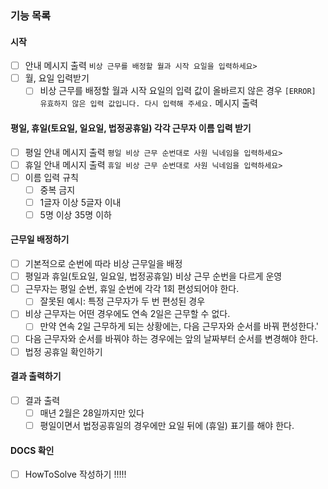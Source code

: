 ### 기능 목록

#### 시작
- [ ] 안내 메시지 출력 `비상 근무를 배정할 월과 시작 요일을 입력하세요>`
- [ ] 월, 요일 입력받기
  - [ ] 비상 근무를 배정할 월과 시작 요일의 입력 값이 올바르지 않은 경우
    `[ERROR] 유효하지 않은 입력 값입니다. 다시 입력해 주세요.` 메시지 출력

#### 평일, 휴일(토요일, 일요일, 법정공휴일)  각각 근무자 이름 입력 받기

- [ ] 평일 안내 메시지 출력 `평일 비상 근무 순번대로 사원 닉네임을 입력하세요>`
- [ ] 휴일 안내 메시지 출력 `휴일 비상 근무 순번대로 사원 닉네임을 입력하세요>`
- [ ] 이름 입력 규칙
    - [ ] 중복 금지
    - [ ] 1글자 이상 5글자 이내
    - [ ] 5명 이상 35명 이하

#### 근무일 배정하기

- [ ] 기본적으로 순번에 따라 비상 근무일을 배정
- [ ] 평일과 휴일(토요일, 일요일, 법정공휴일) 비상 근무 순번을 다르게 운영
- [ ] 근무자는 평일 순번, 휴일 순번에 각각 1회 편성되어야 한다.
  - [ ] 잘못된 예시: 특정 근무자가 두 번 편성된 경우
- [ ] 비상 근무자는 어떤 경우에도 연속 2일은 근무할 수 없다.
  - [ ] 만약 연속 2일 근무하게 되는 상황에는, 다음 근무자와 순서를 바꿔 편성한다.'
- [ ] 다음 근무자와 순서를 바꿔야 하는 경우에는 앞의 날짜부터 순서를 변경해야 한다.
- [ ] 법정 공휴일 확인하기

#### 결과 출력하기

- [ ] 결과 출력
  - [ ] 매년 2월은 28일까지만 있다
  - [ ] 평일이면서 법정공휴일의 경우에만 요일 뒤에 (휴일) 표기를 해야 한다.

#### DOCS 확인
- [ ] HowToSolve 작성하기 !!!!!